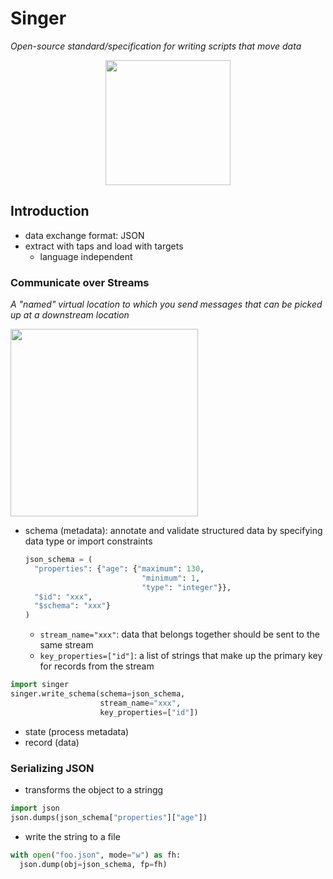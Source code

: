 # Singer
_Open-source standard/specification for writing scripts that move data_

<p align="center">
  <img src="https://images.ctfassets.net/fi0zmnwlsnja/34ci8cjJN1evEENDyxD5hT/2cc4bc14208d7916f14b8c0ab959d6df/singer_logo.png?w=636&h=272&q=50&fit=fill" height="200px">
</p>

## Introduction
- data exchange format: JSON
- extract with taps and load with targets
  - language independent
### Communicate over Streams
_A "named" virtual location to which you send messages that can be picked up at a downstream location_

<img src="https://assets.datacamp.com/production/repositories/4724/datasets/f8d3f4cb1e70bc022d9a592c5dcfafc44d29efdb/singer_tap_target_full.png" height="300px">
  
- schema (metadata): annotate and validate structured data by specifying data type or import constraints
  ```python
  json_schema = (
    "properties": {"age": {"maximum": 130,
                            "minimum": 1,
                            "type": "integer"}},
    "$id": "xxx",
    "$schema": "xxx"}
  )
  ```
  - `stream_name="xxx"`: data that belongs together should be sent to the same stream
  - `key_properties=["id"]`: a list of strings that make up the primary key for records from the stream
```python
import singer
singer.write_schema(schema=json_schema,
                    stream_name="xxx",   
                    key_properties=["id"])
```
- state (process metadata)
- record (data)

### Serializing JSON
- transforms the object to a stringg
```python
import json
json.dumps(json_schema["properties"]["age"])
```
- write the string to a file
```python
with open("foo.json", mode="w") as fh:
  json.dump(obj=json_schema, fp=fh)
```
